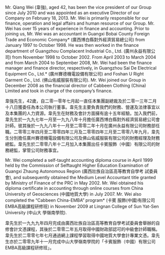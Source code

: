 Mr. Qiang Wei (韋強), aged 42, has been the vice president of our Group since July 2010 and was appointed as an executive Director of our Company on February 18, 2013. Mr. Wei is primarily responsible for our finance, operation and legal affairs and human resource of our Group. Mr. Wei has over 15 years of experience in finance and accounting. Prior to joining us, Mr. Wei was an accountant in Guangxi Bobai County Foreign Trade and Economic Company\* (廣西博白縣對外經濟貿易總公司) from January 1997 to October 1998. He was then worked in the finance department of Guangzhou Complacent Industrial Co., Ltd. (廣州永益有限公司) from November 1998 to October 2002. From April 2003 to March 2004 and from March 2004 to September 2008, Mr. Wei had been the finance manager and finance director, respectively, in Guangzhou Sai De Electrical Equipment Co., Ltd.\* (廣州賽德機電設備有限公司) and Foshan U Right Garment Co., Ltd. (佛山佑威服裝有限公司). Mr. Wei joined our Group in December 2008 as the financial director of Cabbeen Clothing (China) Limited and took in charge of the company’s finance.  

韋強先生，42歲，自二零一零年七月起一直任本集團副總裁及於二零一三年二月十八日獲委任為本公司執行董事。韋先生主要負責我們的財務、營運及法律事宜以及本集團的人力資源。韋先生在財務及會計方面擁有逾十五年經驗。加入我們前，韋先生於一九九七年一月至一九九八年十月擔任廣西博白縣對外經濟貿易總公司會計師。彼其後於一九九八年十一月至二零零二年十月在廣州永益有限公司財務部任職。二零零三年四月至二零零四年三月及二零零四年三月至二零零八年九月，韋先生分別擔任廣州賽德機電設備有限公司及佛山佑威服裝有限公司的財務經理及財務總監。韋先生於二零零八年十二月加入本集團出任卡賓服飾（中國）有限公司的財務總監，掌管公司財務事宜。  

Mr. Wei completed a self-taught accounting diploma course in April 1999 held by the Commission of Selftaught Higher Education Examination of Guangxi Zhaung Autonomous Region (廣西壯族自治區高等教育自學考 試委員會), and subsequently obtained the Medium Level Accountant title granted by Ministry of Finance of the PRC in May 2002. Mr. Wei obtained his diploma certificate in accounting through online courses from China University of Geosciences (中國地質大學) in July 2007. Mr. Wei also completed the “Cabbeen China-EMBA” program\* (卡賓 服飾(中國)有限公司EMBA高級課程研修班) in November 2009 at Lingnan College of Sun Yat-Sen University (中山大 學嶺南學院).  

韋先生於一九九九年四月完成由廣西壯族自治區高等教育自學考試委員會舉辦的自修會計文憑課程，其後於二零零二年五月取得中國財政部認可的中級會計師職稱。韋先生於二零零七年七月通過網上課程學習取得中國地質大學會計專業文憑。韋先生亦於二零零九年十一月完成中山大學嶺南學院的「卡賓服飾（中國）有限公司EMBA高級課程研修班」。  